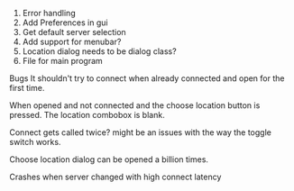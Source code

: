 1. Error handling
2. Add Preferences in gui
3. Get default server selection
4. Add support for menubar?
7. Location dialog needs to be dialog class?
8. File for main program

Bugs
It shouldn't try to connect when already connected and open for the first time.

When opened and not connected and the choose location button is pressed. The location combobox is blank.

Connect gets called twice? might be an issues with the way the toggle switch works.

Choose location dialog can be opened a billion times.

Crashes when server changed with high connect latency